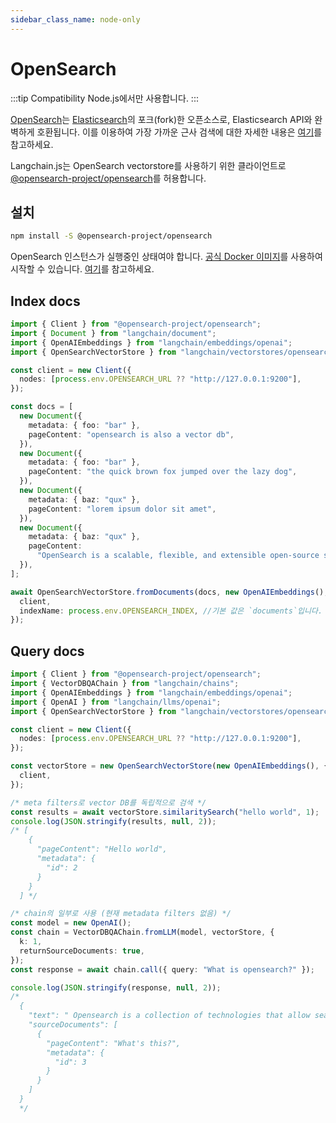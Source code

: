 ```yaml
---
sidebar_class_name: node-only
---
```


# OpenSearch

:::tip Compatibility
Node.js에서만 사용합니다.
:::

[OpenSearch](https://opensearch.org/)는 [Elasticsearch](https://www.elastic.co/elasticsearch/)의 포크(fork)한 오픈소스로, Elasticsearch API와 완벽하게 호환됩니다. 이를 이용하여 가장 가까운 근사 검색에 대한 자세한 내용은 [여기](https://opensearch.org/docs/latest/search-plugins/knn/approximate-knn/)를 참고하세요.

Langchain.js는 OpenSearch vectorstore를 사용하기 위한 클라이언트로 [@opensearch-project/opensearch](https://opensearch.org/docs/latest/clients/javascript/index/)를 허용합니다.

## 설치

```bash npm2yarn
npm install -S @opensearch-project/opensearch
```

OpenSearch 인스턴스가 실행중인 상태여야 합니다. [공식 Docker 이미지](https://opensearch.org/docs/latest/opensearch/install/docker/)를 사용하여 시작할 수 있습니다. [여기](https://github.com/hwchase17/langchainjs/blob/main/examples/src/indexes/vector_stores/opensearch/docker-compose.yml)를 참고하세요.

## Index docs

```typescript
import { Client } from "@opensearch-project/opensearch";
import { Document } from "langchain/document";
import { OpenAIEmbeddings } from "langchain/embeddings/openai";
import { OpenSearchVectorStore } from "langchain/vectorstores/opensearch";

const client = new Client({
  nodes: [process.env.OPENSEARCH_URL ?? "http://127.0.0.1:9200"],
});

const docs = [
  new Document({
    metadata: { foo: "bar" },
    pageContent: "opensearch is also a vector db",
  }),
  new Document({
    metadata: { foo: "bar" },
    pageContent: "the quick brown fox jumped over the lazy dog",
  }),
  new Document({
    metadata: { baz: "qux" },
    pageContent: "lorem ipsum dolor sit amet",
  }),
  new Document({
    metadata: { baz: "qux" },
    pageContent:
      "OpenSearch is a scalable, flexible, and extensible open-source software suite for search, analytics, and observability applications",
  }),
];

await OpenSearchVectorStore.fromDocuments(docs, new OpenAIEmbeddings(), {
  client,
  indexName: process.env.OPENSEARCH_INDEX, //기본 값은 `documents`입니다.
});
```

## Query docs

```typescript
import { Client } from "@opensearch-project/opensearch";
import { VectorDBQAChain } from "langchain/chains";
import { OpenAIEmbeddings } from "langchain/embeddings/openai";
import { OpenAI } from "langchain/llms/openai";
import { OpenSearchVectorStore } from "langchain/vectorstores/opensearch";

const client = new Client({
  nodes: [process.env.OPENSEARCH_URL ?? "http://127.0.0.1:9200"],
});

const vectorStore = new OpenSearchVectorStore(new OpenAIEmbeddings(), {
  client,
});

/* meta filters로 vector DB를 독립적으로 검색 */
const results = await vectorStore.similaritySearch("hello world", 1);
console.log(JSON.stringify(results, null, 2));
/* [
    {
      "pageContent": "Hello world",
      "metadata": {
        "id": 2
      }
    }
  ] */

/* chain의 일부로 사용 (현재 metadata filters 없음) */
const model = new OpenAI();
const chain = VectorDBQAChain.fromLLM(model, vectorStore, {
  k: 1,
  returnSourceDocuments: true,
});
const response = await chain.call({ query: "What is opensearch?" });

console.log(JSON.stringify(response, null, 2));
/* 
  {
    "text": " Opensearch is a collection of technologies that allow search engines to publish search results in a standard format, making it easier for users to search across multiple sites.",
    "sourceDocuments": [
      {
        "pageContent": "What's this?",
        "metadata": {
          "id": 3
        }
      }
    ]
  } 
  */
```
